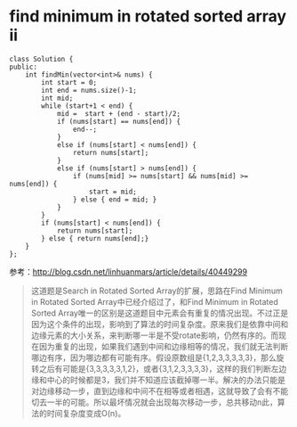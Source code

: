 # find minimum in rotated sorted array ii



	class Solution {
	public:
	    int findMin(vector<int>& nums) {
	        int start = 0;
	        int end = nums.size()-1;
	        int mid;
	        while (start+1 < end) {
	            mid =  start + (end - start)/2;
	            if (nums[start] == nums[end]) {
	                end--;
	            }
	            else if (nums[start] < nums[end]) {
	                return nums[start];
	            }
	            else if (nums[start] > nums[end]) {
	                if (nums[mid] >= nums[start] && nums[mid] >= nums[end]) {
	                    start = mid;
	                } else { end = mid; }
	            }
	        }
	        if (nums[start] < nums[end]) {
	            return nums[start];
	        } else { return nums[end];}
	    }
	};


参考：http://blog.csdn.net/linhuanmars/article/details/40449299

>这道题是Search in Rotated Sorted Array的扩展，思路在Find Minimum in Rotated Sorted Array中已经介绍过了，和Find Minimum in Rotated Sorted Array唯一的区别是这道题目中元素会有重复的情况出现。不过正是因为这个条件的出现，影响到了算法的时间复杂度。原来我们是依靠中间和边缘元素的大小关系，来判断哪一半是不受rotate影响，仍然有序的。而现在因为重复的出现，如果我们遇到中间和边缘相等的情况，我们就无法判断哪边有序，因为哪边都有可能有序。假设原数组是{1,2,3,3,3,3,3}，那么旋转之后有可能是{3,3,3,3,3,1,2}，或者{3,1,2,3,3,3,3}，这样的我们判断左边缘和中心的时候都是3，我们并不知道应该截掉哪一半。解决的办法只能是对边缘移动一步，直到边缘和中间不在相等或者相遇，这就导致了会有不能切去一半的可能。所以最坏情况就会出现每次移动一步，总共移动n此，算法的时间复杂度变成O(n)。

